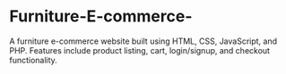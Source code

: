 # Furniture-E-commerce-
A furniture e-commerce website built using HTML, CSS, JavaScript, and PHP. Features include product listing, cart, login/signup, and checkout functionality.


